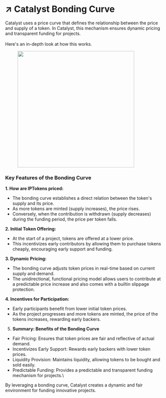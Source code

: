 # ↗️ Catalyst Bonding Curve

Catalyst uses a price curve that defines the relationship between the price and supply of a token. In Catalyst, this mechanism ensures dynamic pricing and transparent funding for projects.\
\
Here's an in-depth look at how this works.

<figure><img src="https://lh7-us.googleusercontent.com/docsz/AD_4nXcongQCl3Uw2DxqHwictDcbfNGEGsNP32HTnmLfIiUHpRaSHcPA2J90u2OT03up9uuhEjmXe_i-Qj-DKJwWFBcQHiDrLrudx5i9jQ9SVtl9qy-pDFEB1hoZF7K4y3apits1FfXXrUjzI_YSbbux1lvqkw7s?key=2sqLw3B7Vlq5HaecNJ4IuQ" alt="" width="375"><figcaption></figcaption></figure>

### Key Features of the Bonding Curve

**1. How are IPTokens priced:**

* The bonding curve establishes a direct relation between the token's supply and its price.
* As more tokens are minted (supply increases), the price rises.
* Conversely, when the contribution is withdrawn (supply decreases) during the funding period, the price per token falls.

**2. Initial Token Offering:**

* At the start of a project, tokens are offered at a lower price.
* This incentivizes early contributors by allowing them to purchase tokens cheaply, encouraging early support and funding.

**3. Dynamic Pricing:**

* The bonding curve adjusts token prices in real-time based on current supply and demand.
* The unidirectional, functional pricing model allows users to contribute at a predictable price increase and also comes with a builtin slippage protection.

**4. Incentives for Participation:**

* Early participants benefit from lower initial token prices.
* As the project progresses and more tokens are minted, the price of the tokens increases, rewarding early backers.

5. **Summary: Benefits of the Bonding Curve**

* Fair Pricing: Ensures that token prices are fair and reflective of actual demand.
* Incentivizes Early Support: Rewards early backers with lower token prices.
* Liquidity Provision: Maintains liquidity, allowing tokens to be bought and sold easily.
* Predictable Funding: Provides a predictable and transparent funding mechanism for projects.\


By leveraging a bonding curve, Catalyst creates a dynamic and fair environment for funding innovative projects.
